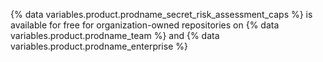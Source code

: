 {% data variables.product.prodname_secret_risk_assessment_caps %} is available for free for organization-owned repositories on {% data variables.product.prodname_team %} and {% data variables.product.prodname_enterprise %}
